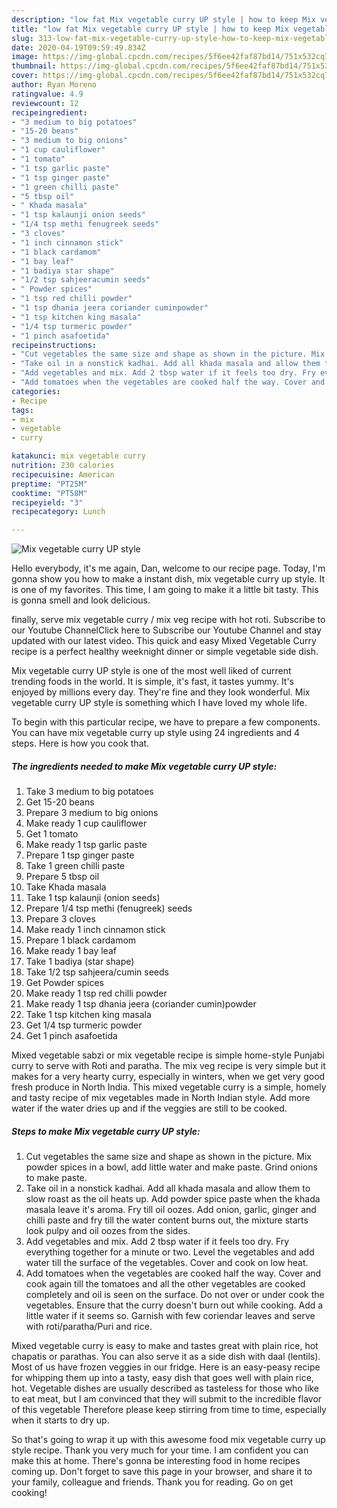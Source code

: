 ```yaml
---
description: "low fat Mix vegetable curry UP style | how to keep Mix vegetable curry UP style"
title: "low fat Mix vegetable curry UP style | how to keep Mix vegetable curry UP style"
slug: 313-low-fat-mix-vegetable-curry-up-style-how-to-keep-mix-vegetable-curry-up-style
date: 2020-04-19T09:59:49.834Z
image: https://img-global.cpcdn.com/recipes/5f6ee42faf87bd14/751x532cq70/mix-vegetable-curry-up-style-recipe-main-photo.jpg
thumbnail: https://img-global.cpcdn.com/recipes/5f6ee42faf87bd14/751x532cq70/mix-vegetable-curry-up-style-recipe-main-photo.jpg
cover: https://img-global.cpcdn.com/recipes/5f6ee42faf87bd14/751x532cq70/mix-vegetable-curry-up-style-recipe-main-photo.jpg
author: Ryan Moreno
ratingvalue: 4.9
reviewcount: 12
recipeingredient:
- "3 medium to big potatoes"
- "15-20 beans"
- "3 medium to big onions"
- "1 cup cauliflower"
- "1 tomato"
- "1 tsp garlic paste"
- "1 tsp ginger paste"
- "1 green chilli paste"
- "5 tbsp oil"
- " Khada masala"
- "1 tsp kalaunji onion seeds"
- "1/4 tsp methi fenugreek seeds"
- "3 cloves"
- "1 inch cinnamon stick"
- "1 black cardamom"
- "1 bay leaf"
- "1 badiya star shape"
- "1/2 tsp sahjeeracumin seeds"
- " Powder spices"
- "1 tsp red chilli powder"
- "1 tsp dhania jeera coriander cuminpowder"
- "1 tsp kitchen king masala"
- "1/4 tsp turmeric powder"
- "1 pinch asafoetida"
recipeinstructions:
- "Cut vegetables the same size and shape as shown in the picture. Mix powder spices in a bowl, add little water and make paste. Grind onions to make paste."
- "Take oil in a nonstick kadhai. Add all khada masala and allow them to slow roast as the oil heats up. Add powder spice paste when the khada masala leave it&#39;s aroma. Fry till oil oozes. Add onion, garlic, ginger and chilli paste and fry till the water content burns out, the mixture starts look pulpy and oil oozes from the sides."
- "Add vegetables and mix. Add 2 tbsp water if it feels too dry. Fry everything together for a minute or two. Level the vegetables and add water till the surface of the vegetables. Cover and cook on low heat."
- "Add tomatoes when the vegetables are cooked half the way. Cover and cook again till the tomatoes and all the other vegetables are cooked completely and oil is seen on the surface. Do not over or under cook the vegetables. Ensure that the curry doesn&#39;t burn out while cooking. Add a little water if it seems so. Garnish with few coriendar leaves and serve with roti/paratha/Puri and rice."
categories:
- Recipe
tags:
- mix
- vegetable
- curry

katakunci: mix vegetable curry 
nutrition: 230 calories
recipecuisine: American
preptime: "PT25M"
cooktime: "PT58M"
recipeyield: "3"
recipecategory: Lunch

---
```



![Mix vegetable curry UP style](https://img-global.cpcdn.com/recipes/5f6ee42faf87bd14/751x532cq70/mix-vegetable-curry-up-style-recipe-main-photo.jpg)

Hello everybody, it's me again, Dan, welcome to our recipe page. Today, I'm gonna show you how to make a instant dish, mix vegetable curry up style. It is one of my favorites. This time, I am going to make it a little bit tasty. This is gonna smell and look delicious.

finally, serve mix vegetable curry / mix veg recipe with hot roti. Subscribe to our Youtube ChannelClick here to Subscribe our Youtube Channel and stay updated with our latest video. This quick and easy Mixed Vegetable Curry recipe is a perfect healthy weeknight dinner or simple vegetable side dish.

Mix vegetable curry UP style is one of the most well liked of current trending foods in the world. It is simple, it's fast, it tastes yummy. It's enjoyed by millions every day. They're fine and they look wonderful. Mix vegetable curry UP style is something which I have loved my whole life.


To begin with this particular recipe, we have to prepare a few components. You can have mix vegetable curry up style using 24 ingredients and 4 steps. Here is how you cook that.

<!--inarticleads1-->

##### The ingredients needed to make Mix vegetable curry UP style:

1. Take 3 medium to big potatoes
1. Get 15-20 beans
1. Prepare 3 medium to big onions
1. Make ready 1 cup cauliflower
1. Get 1 tomato
1. Make ready 1 tsp garlic paste
1. Prepare 1 tsp ginger paste
1. Take 1 green chilli paste
1. Prepare 5 tbsp oil
1. Take  Khada masala
1. Take 1 tsp kalaunji (onion seeds)
1. Prepare 1/4 tsp methi (fenugreek) seeds
1. Prepare 3 cloves
1. Make ready 1 inch cinnamon stick
1. Prepare 1 black cardamom
1. Make ready 1 bay leaf
1. Take 1 badiya (star shape)
1. Take 1/2 tsp sahjeera/cumin seeds
1. Get  Powder spices
1. Make ready 1 tsp red chilli powder
1. Make ready 1 tsp dhania jeera (coriander cumin)powder
1. Take 1 tsp kitchen king masala
1. Get 1/4 tsp turmeric powder
1. Get 1 pinch asafoetida


Mixed vegetable sabzi or mix vegetable recipe is simple home-style Punjabi curry to serve with Roti and paratha. The mix veg recipe is very simple but it makes for a very hearty curry, especially in winters, when we get very good fresh produce in North India. This mixed vegetable curry is a simple, homely and tasty recipe of mix vegetables made in North Indian style. Add more water if the water dries up and if the veggies are still to be cooked. 

<!--inarticleads2-->

##### Steps to make Mix vegetable curry UP style:

1. Cut vegetables the same size and shape as shown in the picture. Mix powder spices in a bowl, add little water and make paste. Grind onions to make paste.
1. Take oil in a nonstick kadhai. Add all khada masala and allow them to slow roast as the oil heats up. Add powder spice paste when the khada masala leave it&#39;s aroma. Fry till oil oozes. Add onion, garlic, ginger and chilli paste and fry till the water content burns out, the mixture starts look pulpy and oil oozes from the sides.
1. Add vegetables and mix. Add 2 tbsp water if it feels too dry. Fry everything together for a minute or two. Level the vegetables and add water till the surface of the vegetables. Cover and cook on low heat.
1. Add tomatoes when the vegetables are cooked half the way. Cover and cook again till the tomatoes and all the other vegetables are cooked completely and oil is seen on the surface. Do not over or under cook the vegetables. Ensure that the curry doesn&#39;t burn out while cooking. Add a little water if it seems so. Garnish with few coriendar leaves and serve with roti/paratha/Puri and rice.


Mixed vegetable curry is easy to make and tastes great with plain rice, hot chapatis or parathas. You can also serve it as a side dish with daal (lentils). Most of us have frozen veggies in our fridge. Here is an easy-peasy recipe for whipping them up into a tasty, easy dish that goes well with plain rice, hot. Vegetable dishes are usually described as tasteless for those who like to eat meat, but I am convinced that they will submit to the incredible flavor of this vegetable Therefore please keep stirring from time to time, especially when it starts to dry up. 

So that's going to wrap it up with this awesome food mix vegetable curry up style recipe. Thank you very much for your time. I am confident you can make this at home. There's gonna be interesting food in home recipes coming up. Don't forget to save this page in your browser, and share it to your family, colleague and friends. Thank you for reading. Go on get cooking!
